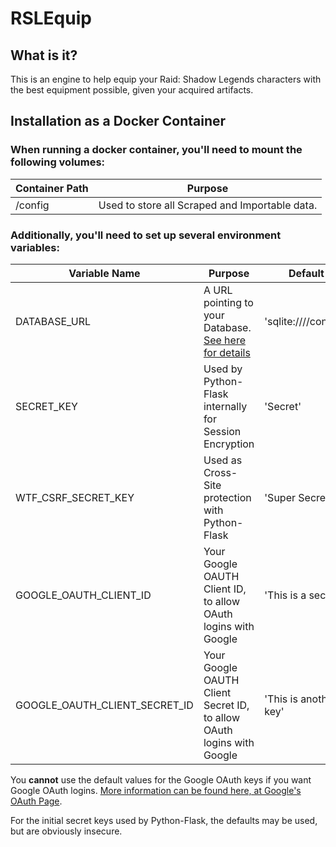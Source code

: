 # RSLEquip

## What is it?

This is an engine to help equip your Raid: Shadow Legends characters with the best equipment possible, given your acquired artifacts.

## Installation as a Docker Container

### When running a docker container, you'll need to mount the following volumes:

| Container Path | Purpose |
| -------------- | ------- |
| /config | Used to store all Scraped and Importable data. |

### Additionally, you'll need to set up several environment variables:

| Variable Name | Purpose | Default Value |
| ------------- | ------- | ------------- |
| DATABASE_URL | A URL pointing to your Database. [See here for details](https://docs.sqlalchemy.org/en/latest/core/engines.html) | 'sqlite:////config/test.db' |
| SECRET_KEY | Used by Python-Flask internally for Session Encryption | 'Secret' |
| WTF_CSRF_SECRET_KEY | Used as Cross-Site protection with Python-Flask | 'Super Secret' |
| GOOGLE_OAUTH_CLIENT_ID | Your Google OAUTH Client ID, to allow OAuth logins with Google | 'This is a secret key' |
| GOOGLE_OAUTH_CLIENT_SECRET_ID | Your Google OAUTH Client Secret ID, to allow OAuth logins with Google | 'This is another secret key' |

You **cannot** use the default values for the Google OAuth keys if you want Google OAuth logins. [More information can be found here, at Google's OAuth Page](https://developers.google.com/identity/protocols/OAuth2).

For the initial secret keys used by Python-Flask, the defaults may be used, but are obviously insecure.
